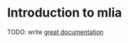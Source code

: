 # Introduction to mlia

TODO: write [great documentation](http://jacobian.org/writing/great-documentation/what-to-write/)
